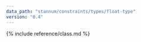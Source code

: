 ```yaml
---
data_path: "stannum/constraints/types/float-type"
version: "0.4"
---
```


{% include reference/class.md %}
